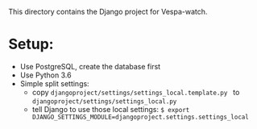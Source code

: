 This directory contains the Django project for Vespa-watch.

Setup:
======

- Use PostgreSQL, create the database first
- Use Python 3.6
- Simple split settings: 
    - copy `djangoproject/settings/settings_local.template.py ` to `djangoproject/settings/settings_local.py`
    - tell Django to use those local settings: `$ export DJANGO_SETTINGS_MODULE=djangoproject.settings.settings_local`
